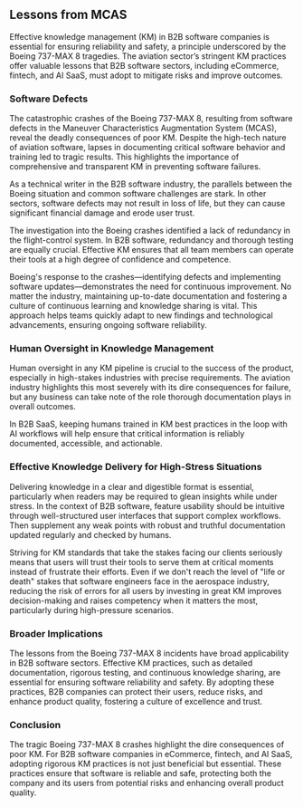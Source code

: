 ## Lessons from MCAS
Effective knowledge management (KM) in B2B software companies is essential for ensuring reliability and safety, a principle underscored by the Boeing 737-MAX 8 tragedies. The aviation sector’s stringent KM practices offer valuable lessons that B2B software sectors, including eCommerce, fintech, and AI SaaS, must adopt to mitigate risks and improve outcomes.

### Software Defects
The catastrophic crashes of the Boeing 737-MAX 8, resulting from software defects in the Maneuver Characteristics Augmentation System (MCAS), reveal the deadly consequences of poor KM. Despite the high-tech nature of aviation software, lapses in documenting critical software behavior and training led to tragic results. This highlights the importance of comprehensive and transparent KM in preventing software failures.

As a technical writer in the B2B software industry, the parallels between the Boeing situation and common software challenges are stark. In other sectors, software defects may not result in loss of life, but they can cause significant financial damage and erode user trust.

The investigation into the Boeing crashes identified a lack of redundancy in the flight-control system. In B2B software, redundancy and thorough testing are equally crucial. Effective KM ensures that all team members can operate their tools at a high degree of confidence and competence.

Boeing's response to the crashes—identifying defects and implementing software updates—demonstrates the need for continuous improvement. No matter the industry, maintaining up-to-date documentation and fostering a culture of continuous learning and knowledge sharing is vital. This approach helps teams quickly adapt to new findings and technological advancements, ensuring ongoing software reliability.

### Human Oversight in Knowledge Management
Human oversight in any KM pipeline is crucial to the success of the product, especially in high-stakes industries with precise requirements. The aviation industry highlights this most severely with its dire consequences for failure, but any business can take note of the role thorough documentation plays in overall outcomes. 

In B2B SaaS, keeping humans trained in KM best practices in the loop with AI workflows will help ensure that critical information is reliably documented, accessible, and actionable.

### Effective Knowledge Delivery for High-Stress Situations
Delivering knowledge in a clear and digestible format is essential, particularly when readers may be required to glean insights while under stress. In the context of B2B software, feature usability should be intuitive through well-structured user interfaces that support complex workflows. Then supplement any weak points with robust and truthful documentation updated regularly and checked by humans.

Striving for KM standards that take the stakes facing our clients seriously means that users will trust their tools to serve them at critical moments instead of frustrate their efforts. Even if we don't reach the level of "life or death" stakes that software engineers face in the aerospace industry, reducing the risk of errors for all users by investing in great KM improves decision-making and raises competency when it matters the most, particularly during high-pressure scenarios.

### Broader Implications
The lessons from the Boeing 737-MAX 8 incidents have broad applicability in B2B software sectors. Effective KM practices, such as detailed documentation, rigorous testing, and continuous knowledge sharing, are essential for ensuring software reliability and safety. By adopting these practices, B2B companies can protect their users, reduce risks, and enhance product quality, fostering a culture of excellence and trust.

### Conclusion
The tragic Boeing 737-MAX 8 crashes highlight the dire consequences of poor KM. For B2B software companies in eCommerce, fintech, and AI SaaS, adopting rigorous KM practices is not just beneficial but essential. These practices ensure that software is reliable and safe, protecting both the company and its users from potential risks and enhancing overall product quality.